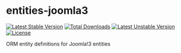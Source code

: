 # entities-joomla3

[![Latest Stable Version](https://poser.pugx.org/joomla-x/entities-joomla3/v/stable)](https://packagist.org/packages/joomla/di)
[![Total Downloads](https://poser.pugx.org/joomla-x/entities-joomla3/downloads)](https://packagist.org/packages/joomla/di)
[![Latest Unstable Version](https://poser.pugx.org/joomla-x/entities-joomla3/v/unstable)](https://packagist.org/packages/joomla/di)
[![License](https://poser.pugx.org/joomla-x/entities-joomla3/license)](https://packagist.org/packages/joomla/di)

ORM entity definitions for Joomla!3 entities
